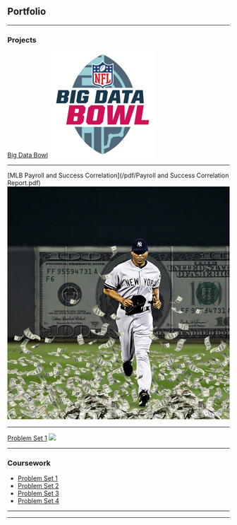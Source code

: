 ## Portfolio

---

### Projects

[Big Data Bowl](/sample_page)
<img src="images/bigdatabowl.png?raw=true"/>

---
[MLB Payroll and Success Correlation](/pdf/Payroll and Success Correlation Report.pdf)
<img src="images/mariano surrounded by money. .jpeg?raw=true"/>

---
[Problem Set 1](/_layouts/Problemset1.html)
<img src="images/dummy_thumbnail.jpg?raw=true"/>

---

### Coursework

- [Problem Set 1](/coursework/ProblemSet1.html)
- [Problem Set 2](coursework/ProblemSet2.html)
- [Problem Set 3](coursework/ProblemSet3.html)
- [Problem Set 4](coursework/ProblemSet4.html)

---




---


